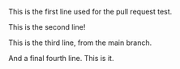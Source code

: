 This is the first line used for the pull request test.

This is the second line!

This is the third line, from the main branch.

And a final fourth line. This is it.
